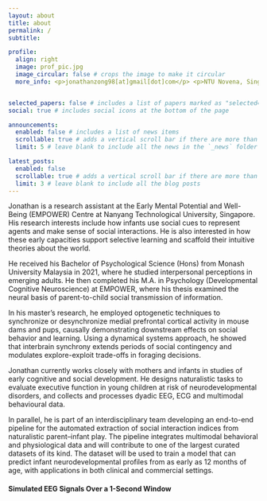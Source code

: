 ```yaml
---
layout: about
title: about
permalink: /
subtitle: 

profile:
  align: right
  image: prof_pic.jpg
  image_circular: false # crops the image to make it circular
  more_info: <p>jonathanzong98[at]gmail[dot]com</p> <p>NTU Novena, Singapore</p>


selected_papers: false # includes a list of papers marked as "selected={true}"
social: true # includes social icons at the bottom of the page

announcements:
  enabled: false # includes a list of news items
  scrollable: true # adds a vertical scroll bar if there are more than 3 news items
  limit: 5 # leave blank to include all the news in the `_news` folder

latest_posts:
  enabled: false
  scrollable: true # adds a vertical scroll bar if there are more than 3 new posts items
  limit: 3 # leave blank to include all the blog posts
---
```


Jonathan is a research assistant at the Early Mental Potential and Well-Being (EMPOWER) Centre at Nanyang Technological University, Singapore. His research interests include how infants use social cues to represent agents and make sense of social interactions. He is also interested in how these early capacities support selective learning and scaffold their intuitive theories about the world.

He received his Bachelor of Psychological Science (Hons) from Monash University Malaysia in 2021, where he studied interpersonal perceptions in emerging adults. He then completed his M.A. in Psychology (Developmental Cognitive Neuroscience) at EMPOWER, where his thesis examined the neural basis of parent-to-child social transmission of information.

In his master’s research, he employed optogenetic techniques to synchronize or desynchronize medial prefrontal cortical activity in mouse dams and pups, causally demonstrating downstream effects on social behavior and learning. Using a dynamical systems approach, he showed that interbrain synchrony extends periods of social contingency and modulates explore-exploit trade-offs in foraging decisions.

Jonathan currently works closely with mothers and infants in studies of early cognitive and social development. He designs naturalistic tasks to evaluate executive function in young children at risk of neurodevelopmental disorders, and collects and processes dyadic EEG, ECG and multimodal behavioural data.

In parallel, he is part of an interdisciplinary team developing an end-to-end pipeline for the automated extraction of social interaction indices from naturalistic parent–infant play. The pipeline integrates multimodal behavioral and physiological data and will contribute to one of the largest curated datasets of its kind. The dataset will be used to train a model that can predict infant neurodevelopmental profiles from as early as 12 months of age, with applications in both clinical and commercial settings.

#### Simulated EEG Signals Over a 1-Second Window
<!-- EEG demo -->
<link rel="stylesheet" href="{{ '/assets/css/eeg-animation.css' | relative_url }}">

<canvas id="eegCanvas" width="800" height="200"></canvas>

<script src="{{ '/assets/js/eeg-animation.js' | relative_url }}"></script>
